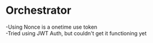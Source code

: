 # Orchestrator

-Using Nonce is a onetime use token <br />
-Tried using JWT Auth, but couldn't get it functioning yet
